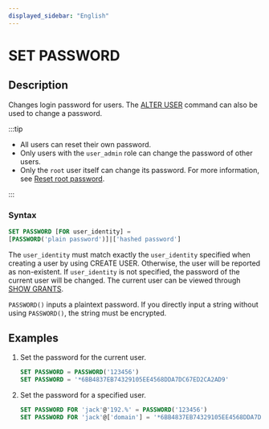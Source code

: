 ```yaml
---
displayed_sidebar: "English"
---
```


# SET PASSWORD

## Description

Changes login password for users. The [ALTER USER](ALTER_USER.md) command can also be used to change a password.

:::tip

- All users can reset their own password.
- Only users with the `user_admin` role can change the password of other users.
- Only the `root` user itself can change its password. For more information, see [Reset root password](../../../administration/user_privs/privilege_overview.md#reset-lost-root-password).

:::

### Syntax

```SQL
SET PASSWORD [FOR user_identity] =
[PASSWORD('plain password')]|['hashed password']
```

The `user_identity` must match exactly the `user_identity` specified when creating a user by using CREATE USER. Otherwise, the user will be reported as non-existent. If `user_identity` is not specified, the password of the current user will be changed. The current user can be viewed through [SHOW GRANTS](./SHOW_GRANTS.md).

`PASSWORD()` inputs a plaintext password. If you directly input a string without using `PASSWORD()`, the string must be encrypted.

## Examples

1. Set the password for the current user.

    ```SQL
    SET PASSWORD = PASSWORD('123456')
    SET PASSWORD = '*6BB4837EB74329105EE4568DDA7DC67ED2CA2AD9'
    ```

2. Set the password for a specified user.

    ```SQL
    SET PASSWORD FOR 'jack'@'192.%' = PASSWORD('123456')
    SET PASSWORD FOR 'jack'@['domain'] = '*6BB4837EB74329105EE4568DDA7DC67ED2CA2AD9'
    ```

